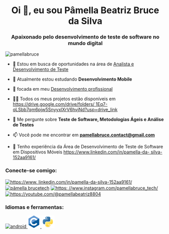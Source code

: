 <h1 align="center">Oi 👋, eu sou Pâmella Beatriz Bruce da Silva</h1>
<h3 align="center">Apaixonado pelo desenvolvimento de teste de software no mundo digital</h3>

<p align="left "> <img src="https://komarev.com/ghpvc/?username=pamellabruce&label=Profile%20views&color=0e75b6&style=flat" alt="pamellabruce" /> </p>

- 🔭 Estou em busca de oportunidades na área de [Analista e Desenvolvimento de Teste](https://drive.google.com/drive/folders/1l18UgN9JE4eJZyWVd4zMMgt560sQkwnU?usp=drive_link)

- 🌱 Atualmente estou estudando **Desenvolvimento Mobile**

- 👯 focada em meu [Desenvolvimento profissional](https://www.linkedin.com/in/pamella-da-silva-152aa9161/)

- 👨‍💻 Todos os meus projetos estão disponíveis em [https://drive.google.com/drive/folders/ 1Eq7-qLSbb7qm6pjw5SnyyxlXrV6hvjNd?usp=drive_link](https://drive.google.com/drive/folders/1Eq7-qLSbb7qm6pjw5SnyyxlXrV6hvjNd?usp=drive_link)

- 💬 Me pergunte sobre **Teste de Software, Metodologias Ágeis e Análise de Testes**

- 📫 Você pode me encontrar em **pamellabruce.contact@gmail.com**

- 📄 Tenho experiência da Área de Desenvolvimento de Teste de Software em Dispositivos Móveis [https://www.linkedin.com/in/pamella-da- silva-152aa9161/](https://www.linkedin.com/in/pamella-da-silva-152aa9161/)

<h3 align="left">Conecte-se comigo:</h3>
<p align="left" >
<a href="https://linkedin.com/in/https://www.linkedin.com/in/pamella-da-silva-152aa9161/" target="blank"><img align="center" src="https://raw.githubusercontent.com/rahuldkjain/github-profile-readme-generator/master/src/images/icons/Social/linked-in-alt.svg" alt="https://www. linkedin.com/in/pamella-da-silva-152aa9161/" height="30" width="40" /></a>
<a href="https://fb.com/pâmella brucetech" target=" em branco"><img align="center" src="https://raw.githubusercontent.com/rahuldkjain/github-profile-readme-generator/master/src/images/icons/Social/facebook.svg" alt=" pâmella brucetech" height="30" width="40" /></a>
<a href="https://instagram.com/https://www.instagram.com/pamellabruce_tech/" target="blank" ><img align="center" src="https://raw.githubusercontent.com/rahuldkjain/github-profile-readme-generator/master/src/images/icons/Social/instagram.svg" alt="https: //www.instagram.com/pamellabruce_tech/" height="30" width="40" /></a>
<a href="https://www.youtube.com/c/https://youtube. com/@pamellabeatriz8804" target="blank"><img align="center" src="https://raw.githubusercontent.com/rahuldkjain/github-profile-readme-generator/master/src/images/icons/Social/youtube.svg" alt="https://youtube.com/@pamellabeatriz8804" height="30" width=" 40" /></a>
</p>

<h3 align="left">Idiomas e ferramentas:</h3>
<p align="left"> <a href="https://developer.android.com" target="_blank" rel="noreferrer"> <img src="https://raw.githubusercontent.com/devicons /devicon/master/icons/android/android-original-wordmark.svg" alt="android" width="40" height="40"/> </a> <a href="https://www.cprogramming .com/" target="_blank" rel="noreferrer"> <img src="https://raw.githubusercontent.com/devicons/devicon/master/icons/c/c-original.svg" alt="c " width="40" height="40"/> </a> <a href="https://www.python.org" target="_blank" rel="noreferrer"> <img src="https://raw.githubusercontent.com/devicons/devicon/master/icons/python/python-original.svg" alt="python" width="40" height="40"/> </a> </p>

